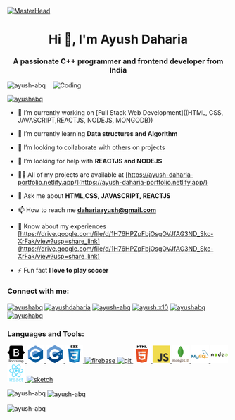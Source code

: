 [![MasterHead](https://raw.githubusercontent.com/PolarBearGG/PolarBearGG/master/web-developer.gif)](https://ayush-daharia-portfolio.netlify.app/)
<h1 align="center">Hi 👋, I'm Ayush Daharia</h1>
<h3 align="center">A passionate C++ programmer and frontend developer from India</h3>
<img align="right" alt="Coding" width="400" src="https://cdn.dribbble.com/users/1162077/screenshots/3848914/programmer.gif">

<p align="left"> <img src="https://komarev.com/ghpvc/?username=ayush-abq&label=Profile%20views&color=0e75b6&style=flat" alt="ayush-abq" /> </p>

<p align="left"> <a href="https://twitter.com/ayushabq" target="blank"><img src="https://img.shields.io/twitter/follow/ayushabq?logo=twitter&style=for-the-badge" alt="ayushabq" /></a> </p>

- 🔭 I’m currently working on [Full Stack Web Development]((HTML, CSS, JAVASCRIPT,REACTJS, NODEJS, MONGODB))

- 🌱 I’m currently learning **Data structures and Algorithm**

- 👯 I’m looking to collaborate with others on projects 

- 🤝 I’m looking for help with **REACTJS and NODEJS**

- 👨‍💻 All of my projects are available at [https://ayush-daharia-portfolio.netlify.app/](https://ayush-daharia-portfolio.netlify.app/)

- 💬 Ask me about **HTML,CSS, JAVASCRIPT, REACTJS**

- 📫 How to reach me **dahariaayush@gmail.com**

- 📄 Know about my experiences [https://drive.google.com/file/d/1H76HPZpFbjOsgOVJfAG3ND_Skc-XrFak/view?usp=share_link](https://drive.google.com/file/d/1H76HPZpFbjOsgOVJfAG3ND_Skc-XrFak/view?usp=share_link)

- ⚡ Fun fact **I love to play soccer**

<h3 align="left">Connect with me:</h3>
<p align="left">
<a href="https://twitter.com/ayushabq" target="blank"><img align="center" src="https://raw.githubusercontent.com/rahuldkjain/github-profile-readme-generator/master/src/images/icons/Social/twitter.svg" alt="ayushabq" height="30" width="40" /></a>
<a href="https://linkedin.com/in/ayushdaharia" target="blank"><img align="center" src="https://raw.githubusercontent.com/rahuldkjain/github-profile-readme-generator/master/src/images/icons/Social/linked-in-alt.svg" alt="ayushdaharia" height="30" width="40" /></a>
<a href="https://stackoverflow.com/users/ayush-abq" target="blank"><img align="center" src="https://raw.githubusercontent.com/rahuldkjain/github-profile-readme-generator/master/src/images/icons/Social/stack-overflow.svg" alt="ayush-abq" height="30" width="40" /></a>
<a href="https://instagram.com/ayush.x10" target="blank"><img align="center" src="https://raw.githubusercontent.com/rahuldkjain/github-profile-readme-generator/master/src/images/icons/Social/instagram.svg" alt="ayush.x10" height="30" width="40" /></a>
<a href="https://www.hackerrank.com/ayushabq" target="blank"><img align="center" src="https://raw.githubusercontent.com/rahuldkjain/github-profile-readme-generator/master/src/images/icons/Social/hackerrank.svg" alt="ayushabq" height="30" width="40" /></a>
<a href="https://www.leetcode.com/ayushabq" target="blank"><img align="center" src="https://raw.githubusercontent.com/rahuldkjain/github-profile-readme-generator/master/src/images/icons/Social/leet-code.svg" alt="ayushabq" height="30" width="40" /></a>
</p>

<h3 align="left">Languages and Tools:</h3>
<p align="left"> <a href="https://getbootstrap.com" target="_blank" rel="noreferrer"> <img src="https://raw.githubusercontent.com/devicons/devicon/master/icons/bootstrap/bootstrap-plain-wordmark.svg" alt="bootstrap" width="40" height="40"/> </a> <a href="https://www.cprogramming.com/" target="_blank" rel="noreferrer"> <img src="https://raw.githubusercontent.com/devicons/devicon/master/icons/c/c-original.svg" alt="c" width="40" height="40"/> </a> <a href="https://www.w3schools.com/cpp/" target="_blank" rel="noreferrer"> <img src="https://raw.githubusercontent.com/devicons/devicon/master/icons/cplusplus/cplusplus-original.svg" alt="cplusplus" width="40" height="40"/> </a> <a href="https://www.w3schools.com/css/" target="_blank" rel="noreferrer"> <img src="https://raw.githubusercontent.com/devicons/devicon/master/icons/css3/css3-original-wordmark.svg" alt="css3" width="40" height="40"/> </a> <a href="https://firebase.google.com/" target="_blank" rel="noreferrer"> <img src="https://www.vectorlogo.zone/logos/firebase/firebase-icon.svg" alt="firebase" width="40" height="40"/> </a> <a href="https://git-scm.com/" target="_blank" rel="noreferrer"> <img src="https://www.vectorlogo.zone/logos/git-scm/git-scm-icon.svg" alt="git" width="40" height="40"/> </a> <a href="https://www.w3.org/html/" target="_blank" rel="noreferrer"> <img src="https://raw.githubusercontent.com/devicons/devicon/master/icons/html5/html5-original-wordmark.svg" alt="html5" width="40" height="40"/> </a> <a href="https://developer.mozilla.org/en-US/docs/Web/JavaScript" target="_blank" rel="noreferrer"> <img src="https://raw.githubusercontent.com/devicons/devicon/master/icons/javascript/javascript-original.svg" alt="javascript" width="40" height="40"/> </a> <a href="https://www.mongodb.com/" target="_blank" rel="noreferrer"> <img src="https://raw.githubusercontent.com/devicons/devicon/master/icons/mongodb/mongodb-original-wordmark.svg" alt="mongodb" width="40" height="40"/> </a> <a href="https://www.mysql.com/" target="_blank" rel="noreferrer"> <img src="https://raw.githubusercontent.com/devicons/devicon/master/icons/mysql/mysql-original-wordmark.svg" alt="mysql" width="40" height="40"/> </a> <a href="https://nodejs.org" target="_blank" rel="noreferrer"> <img src="https://raw.githubusercontent.com/devicons/devicon/master/icons/nodejs/nodejs-original-wordmark.svg" alt="nodejs" width="40" height="40"/> </a> <a href="https://reactjs.org/" target="_blank" rel="noreferrer"> <img src="https://raw.githubusercontent.com/devicons/devicon/master/icons/react/react-original-wordmark.svg" alt="react" width="40" height="40"/> </a> <a href="https://www.sketch.com/" target="_blank" rel="noreferrer"> <img src="https://www.vectorlogo.zone/logos/sketchapp/sketchapp-icon.svg" alt="sketch" width="40" height="40"/> </a> </p>

<p><img align="left" src="https://github-readme-stats.vercel.app/api/top-langs?username=ayush-abq&show_icons=true&locale=en&layout=compact" alt="ayush-abq" /></p>

<p>&nbsp;<img align="center" src="https://github-readme-stats.vercel.app/api?username=ayush-abq&show_icons=true&locale=en" alt="ayush-abq" /></p>

<p><img align="center" src="https://github-readme-streak-stats.herokuapp.com/?user=ayush-abq&" alt="ayush-abq" /></p>

